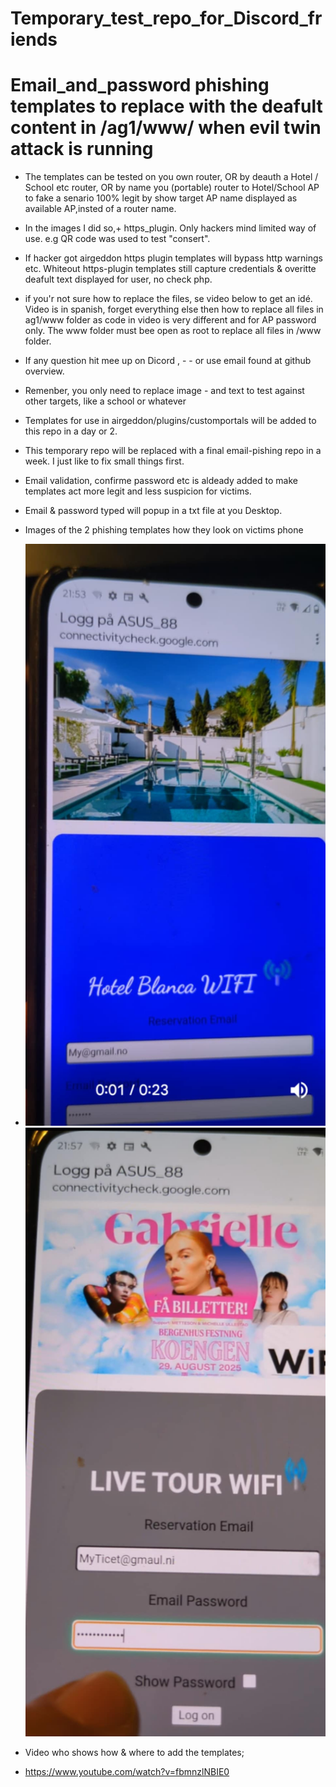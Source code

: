 # Temporary_test_repo_for_Discord_friends
# Email_and_password phishing templates to replace  with the deafult content in /ag1/www/ when evil twin attack is running
- The templates can be tested on you own router, OR by deauth a Hotel / School etc router, OR by name you (portable) router to Hotel/School AP to fake a senario 100% legit by show target AP name displayed as available AP,insted of a router name.
- In the images I did so,+ https_plugin.
   Only hackers mind limited way of use.
  e.g  QR code was used to test "consert".
- If  hacker got airgeddon https plugin  templates will bypass http warnings etc. Whiteout https-plugin templates still capture credentials & overitte deafult text displayed for user, no check php.
- if you'r not sure how to replace the files, se video below to get an idé.
Video is in spanish, forget everything    else then how to replace all files in ag1/www folder as code in video is very different and for AP password only.
 The www folder must bee open as root to replace all files in /www folder.
- If any question hit mee up on Dicord , - - or use email found at github overview.
- Remenber, you only need to replace image - and text to test against other targets,    like a school or whatever
- Templates for use  in                airgeddon/plugins/customportals will be added to this repo in a day or 2.
- This temporary repo will be replaced with a final email-pishing repo in a week.
  I just like to fix small things first.
- Email validation, confirme password etc is aldeady added to make templates act more legit and less suspicion for victims.
- Email & password typed will popup in a  txt file at you Desktop.
- Images of the 2 phishing templates how they look on victims phone
- ![Hotel Image](hotel.jpeg)   ![Concert Image](concert.jpeg)

 - Video who shows how & where to add the templates;
- https://www.youtube.com/watch?v=fbmnzlNBIE0
